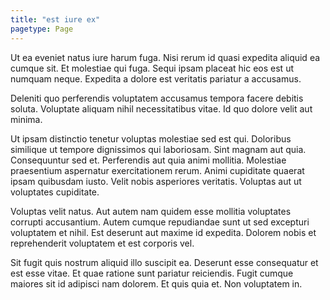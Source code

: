 ```yaml
---
title: "est iure ex"
pagetype: Page
---
```

Ut ea eveniet natus iure harum fuga. Nisi rerum id quasi expedita aliquid ea cumque sit. Et molestiae qui fuga. Sequi ipsam placeat hic eos est ut numquam neque. Expedita a dolore est veritatis pariatur a accusamus.

Deleniti quo perferendis voluptatem accusamus tempora facere debitis soluta. Voluptate aliquam nihil necessitatibus vitae. Id quo dolore velit aut minima.

Ut ipsam distinctio tenetur voluptas molestiae sed est qui. Doloribus similique ut tempore dignissimos qui laboriosam. Sint magnam aut quia. Consequuntur sed et. Perferendis aut quia animi mollitia. Molestiae praesentium aspernatur exercitationem rerum.
Animi cupiditate quaerat ipsam quibusdam iusto. Velit nobis asperiores veritatis. Voluptas aut ut voluptates cupiditate.

Voluptas velit natus. Aut autem nam quidem esse mollitia voluptates corrupti accusantium. Autem cumque repudiandae sunt ut sed excepturi voluptatem et nihil. Est deserunt aut maxime id expedita. Dolorem nobis et reprehenderit voluptatem et est corporis vel.

Sit fugit quis nostrum aliquid illo suscipit ea. Deserunt esse consequatur et est esse vitae. Et quae ratione sunt pariatur reiciendis. Fugit cumque maiores sit id adipisci nam dolorem. Et quis quia et. Non voluptatem in.
